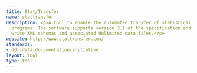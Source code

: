 ```yaml
---
title: Stat/Transfer
name: stattransfer
description: <p>A tool to enable the automated transfer of statistical data between
  programs. The software supports version 3.1 of the specification and will read and
  write XML schemas and associated delimited data files.</p>
website: http://www.stattransfer.com/
standards:
- ddi-data-documentation-initiative
layout: tool
type: tool
---
```


